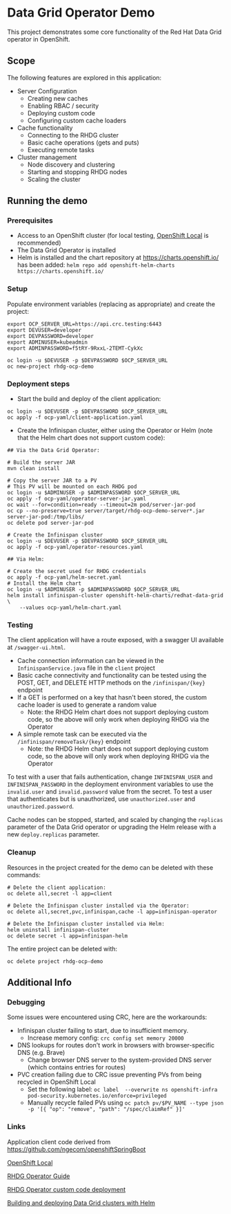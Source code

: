 
# Data Grid Operator Demo

This project demonstrates some core functionality of the Red Hat Data Grid operator in OpenShift. 

## Scope

The following features are explored in this application:

- Server Configuration
  - Creating new caches
  - Enabling RBAC / security
  - Deploying custom code
  - Configuring custom cache loaders
- Cache functionality
  - Connecting to the RHDG cluster
  - Basic cache operations (gets and puts)
  - Executing remote tasks
- Cluster management
  - Node discovery and clustering
  - Starting and stopping RHDG nodes
  - Scaling the cluster

## Running the demo

### Prerequisites

- Access to an OpenShift cluster (for local testing, [OpenShift Local](https://developers.redhat.com/products/openshift-local/overview) is recommended)
- The Data Grid Operator is installed
- Helm is installed and the chart repository at <https://charts.openshift.io/> has been added: `helm repo add openshift-helm-charts https://charts.openshift.io/`

### Setup

Populate environment variables (replacing as appropriate) and create the project:
```
export OCP_SERVER_URL=https://api.crc.testing:6443
export DEVUSER=developer
export DEVPASSWORD=developer
export ADMINUSER=kubeadmin
export ADMINPASSWORD=f5tRY-9RxxL-2TEMT-CykXc

oc login -u $DEVUSER -p $DEVPASSWORD $OCP_SERVER_URL
oc new-project rhdg-ocp-demo
```

### Deployment steps

- Start the build and deploy of the client application:
```
oc login -u $DEVUSER -p $DEVPASSWORD $OCP_SERVER_URL
oc apply -f ocp-yaml/client-application.yaml
```
- Create the Infinispan cluster, either using the Operator or Helm (note that the Helm chart does not support custom code):
```
## Via the Data Grid Operator:

# Build the server JAR 
mvn clean install

# Copy the server JAR to a PV
# This PV will be mounted on each RHDG pod
oc login -u $ADMINUSER -p $ADMINPASSWORD $OCP_SERVER_URL
oc apply -f ocp-yaml/operator-server-jar.yaml
oc wait --for=condition=ready --timeout=2m pod/server-jar-pod
oc cp --no-preserve=true server/target/rhdg-ocp-demo-server*.jar server-jar-pod:/tmp/libs/
oc delete pod server-jar-pod

# Create the Infinispan cluster
oc login -u $DEVUSER -p $DEVPASSWORD $OCP_SERVER_URL
oc apply -f ocp-yaml/operator-resources.yaml
```
```
## Via Helm:

# Create the secret used for RHDG credentials
oc apply -f ocp-yaml/helm-secret.yaml
# Install the Helm chart
oc login -u $ADMINUSER -p $ADMINPASSWORD $OCP_SERVER_URL
helm install infinispan-cluster openshift-helm-charts/redhat-data-grid \
    --values ocp-yaml/helm-chart.yaml
```

### Testing

The client application will have a route exposed, with a swagger UI available at `/swagger-ui.html`. 

- Cache connection information can be viewed in the `InfinispanService.java` file in the `client` project
- Basic cache connectivity and functionality can be tested using the POST, GET, and DELETE HTTP methods on the `/infinispan/{key}` endpoint
- If a GET is performed on a key that hasn't been stored, the custom cache loader is used to generate a random value
  - Note: the RHDG Helm chart does not support deploying custom code, so the above will only work when deploying RHDG via the Operator
- A simple remote task can be executed via the `/infinispan/removeTask/{key}` endpoint
  - Note: the RHDG Helm chart does not support deploying custom code, so the above will only work when deploying RHDG via the Operator

To test with a user that fails authentication, change `INFINISPAN_USER` and `INFINISPAN_PASSWORD` in the deployment environment variables to 
use the `invalid.user` and `invalid.password` value from the secret. To test a user that authenticates but is unauthorized, use
`unauthorized.user` and `unauthorized.password`.

Cache nodes can be stopped, started, and scaled by changing the `replicas` parameter of the Data Grid operator or upgrading the Helm release 
with a new `deploy.replicas` parameter.

### Cleanup

Resources in the project created for the demo can be deleted with these commands:

```
# Delete the client application:
oc delete all,secret -l app=client
```
```
# Delete the Infinispan cluster installed via the Operator:
oc delete all,secret,pvc,infinispan,cache -l app=infinispan-operator
```
```
# Delete the Infinispan cluster installed via Helm:
helm uninstall infinispan-cluster
oc delete secret -l app=infinispan-helm
```

The entire project can be deleted with:

```
oc delete project rhdg-ocp-demo
```

## Additional Info

### Debugging

Some issues were encountered using CRC, here are the workarounds:
- Infinispan cluster failing to start, due to insufficient memory.
  - Increase memory config: `crc config set memory 20000`
- DNS lookups for routes don't work in browsers with browser-specific DNS (e.g. Brave)
  - Change browser DNS server to the system-provided DNS server (which contains entries for routes)
- PVC creation failing due to CRC issue preventing PVs from being recycled in OpenShift Local
  - Set the following label: `oc label  --overwrite ns openshift-infra  pod-security.kubernetes.io/enforce=privileged`
  - Manually recycle failed PVs using `oc patch pv/$PV_NAME --type json -p '[{ "op": "remove", "path": "/spec/claimRef" }]'`

### Links

Application client code derived from <https://github.com/ngecom/openshiftSpringBoot>

[OpenShift Local](https://developers.redhat.com/products/openshift-local/overview)

[RHDG Operator Guide](https://access.redhat.com/documentation/en-us/red_hat_data_grid/8.3/html/data_grid_operator_guide/index)

[RHDG Operator custom code deployment](https://access.redhat.com/documentation/en-us/red_hat_data_grid/8.3/guide/1cfa1bfa-697d-4fda-9e0a-8c3e2b99f815)

[Building and deploying Data Grid clusters with Helm](https://access.redhat.com/documentation/en-us/red_hat_data_grid/8.3/html-single/building_and_deploying_data_grid_clusters_with_helm/index)

